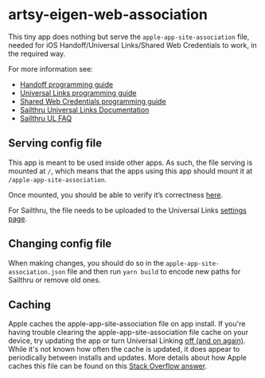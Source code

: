 # artsy-eigen-web-association

This tiny app does nothing but serve the `apple-app-site-association` file,
needed for iOS Handoff/Universal Links/Shared Web Credentials to work, in the
required way.

For more information see:

* [Handoff programming guide](https://developer.apple.com/library/ios/documentation/UserExperience/Conceptual/Handoff/AdoptingHandoff/AdoptingHandoff.html#//apple_ref/doc/uid/TP40014338-CH2-SW10)
* [Universal Links programming guide](https://developer.apple.com/library/prerelease/ios/documentation/General/Conceptual/AppSearch/UniversalLinks.html)
* [Shared Web Credentials programming guide](https://developer.apple.com/library/ios/documentation/Security/Reference/SharedWebCredentialsRef/)
* [Sailthru Universal Links Documentation](https://getstarted.sailthru.com/mobile/apple-ios-app-universal-links/)
* [Sailthru UL FAQ](https://sailthru.zendesk.com/hc/en-us/articles/217102466-Universal-Links-Troubleshooting-and-FAQ)

## Serving config file

This app is meant to be used inside other apps. As such, the file serving is
mounted at `/`, which means that the apps using this app should mount it at
`/apple-app-site-association`.

Once mounted, you should be able to verify it’s correctness [here](https://branch.io/resources/aasa-validator/).

For Sailthru, the file needs to be uploaded to the Universal Links [settings
page](https://my.sailthru.com/settings/universal_links).

## Changing config file

When making changes, you should do so in the `apple-app-site-association.json`
file and then run `yarn build` to encode new paths for Sailthru or remove old
ones.

## Caching

Apple caches the apple-app-site-association file on app install. If you're having trouble clearing the apple-app-site-association file cache on your device, try updating the app or turn Universal Linking [off (and on again)](https://stackoverflow.com/questions/32729489/how-can-i-reset-ios-9-universal-linking-settings). While it's not known how often the cache is updated, it does appear to periodically between installs and updates. More details about how Apple caches this file can be found on this [Stack Overflow answer](https://stackoverflow.com/a/41305871).